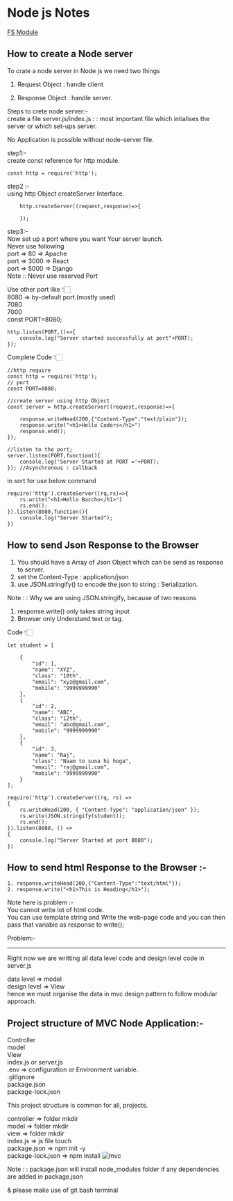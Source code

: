 # Node js Notes

<a href="./fsModule.md">FS Module</a>

## How to create a Node server

To crate a node server in Node js we need two things

 1. Request Object : handle client

 2. Response Object : handle server.

 Steps to crete node server:- <br/>
create a file server.js/index.js : : most important file which intialises the server or which set-ups server.

No Application is possible without node-server file.

step1:- <br/>
create const reference for http module. <br>

```
const http = require('http');
```

step2 :- <br/>
using http Object createServer Interface.

```
    http.createServer((request,response)=>{

    });
```

step3:- <br/>
Now set up a port where you want Your server launch.
<br/>
Never use following <br>
    port => 80 => Apache <br>
    port => 3000 => React <br>
    port => 5000 => Django <br>
    Note :: Never use reserved Port

Use other port like 👇🏻 <br/>
    8080 => by-default port.(mostly used) <br/>
    7080 <br/>
    7000<br/>
    const PORT=8080;

```
http.listen(PORT,()=>{
    console.log("Server started successfully at port"+PORT);
});
```

Complete Code 👇🏻
```
//http require
const http = require('http');
// port 
const PORT=8080;

//create server using http Object
const server = http.createServer((request,response)=>{

    response.writeHead(200,{"Content-Type":"text/plain"});
    response.write("<h1>Hello Coders</h1>")
    response.end();
});

//listen to the port;
server.listen(PORT,function(){
    console.log('Server Started at PORT ='+PORT);
}); //Asynchronous : callback
```

in sort for use below command

```
require('http').createServer((rq,rs)=>{
    rs.write("<h1>Hello Baccho</h1>")
    rs.end();
}).listen(8080,function(){
    console.log("Server Started");
})
```

## How to send Json Response to the Browser

1. You should have a Array of Json Object which can be send as response to server.
2. set the Content-Type : application/json
3. use JSON.stringify() to encode the json to string : Serialization.

Note : : Why we are using JSON.stringify, because of two reasons

1. response.write() only takes string input
2. Browser only Understand text or tag.


Code 👇🏻
```
let student = [

    {
        "id": 1,
        "name": "XYZ",
        "class": "10th",
        "email": "xyz@gmail.com",
        "mobile": "9999999990"
    },
    {
        "id": 2,
        "name": "ABC",
        "class": "12th",
        "email": "abc@gmail.com",
        "mobile": "9999999990"
    },
    {
        "id": 3,
        "name": "Raj",
        "class": "Naam to suna hi hoga",
        "email": "raj@gmail.com",
        "mobile": "9999999990"
    }
];

require('http').createServer((rq, rs) =>
{
    rs.writeHead(200, { "Content-Type": "application/json" });
    rs.write(JSON.stringify(student));
    rs.end();
}).listen(8080, () =>
{
    console.log("Server Started at port 8080");
})
```

## How to send html Response to the Browser :-
```
1. response.writeHead(200,{"Content-Type":"text/html"});
2. response.write("<h1>This is Heading</h1>");
```
Note here is  problem :- <br/>
    You cannot write lot of html code. <br/>
    You can use template string and Write the web-page code
and you can then pass that variable as response to write();

Problem:-
<hr/>
Right now we are writting all data level code and design level code in server.js

data level => model  <br/>
design level => View <br/>
hence we must organise the data in mvc design pattern to follow modular approach.

## Project structure of MVC Node Application:-

Controller <br/>
model <br/>
View <br/>
index.js or server,js <br/>
.env => configuration or Environment variable. <br/>
.gitIgnore <br/>
package.json <br/>
package-lock.json

This project structure is common for all, projects.

controller => folder mkdir <br/>
model => folder mkdir <br/>
view => folder mkdir <br/>
index.js => js file touch <br/>
package.json => npm init -y <br/>
package-lock.json => npm install
 ![mvc](https://user-images.githubusercontent.com/117756490/218751614-d2d6b8c6-a3bb-4ee2-8080-71d31d8e3523.png)

Note : : package.json will install node_modules folder
if any dependencies are added in package.json

& please make use of git bash terminal

